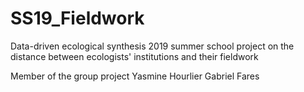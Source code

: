 # SS19_Fieldwork
Data-driven ecological synthesis 2019 summer school project on the distance between ecologists' institutions and their fieldwork

Member of the group project
Yasmine Hourlier
Gabriel
Fares
